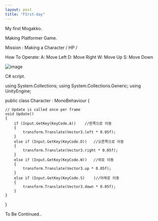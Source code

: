 ```yaml
---
layout: post
title: "FIrst-day"
---
```


My first Mogakko.

Making Platformer Game.

Mission : Making a Character / HP / 

How To Operate:
A: Move Left
D: Move Right
W: Move Up
S: Move Down


![image](https://user-images.githubusercontent.com/78609676/124773081-9216c480-df77-11eb-8dd5-b7188031db46.png)










C# script.

using System.Collections;
using System.Collections.Generic;
using UnityEngine;

public class Character : MonoBehaviour
{

    // Update is called once per frame
    void Update()
    {
        if (Input.GetKey(KeyCode.A))    //왼쪽으로 이동
        {
            transform.Translate(Vector3.left * 0.05f);
        }
        else if (Input.GetKey(KeyCode.D))   //오른쪽으로 이동
        {
            transform.Translate(Vector3.right * 0.05f);
        }
        else if (Input.GetKey(KeyCode.W))   //위로 이동
        {
            transform.Translate(Vector3.up * 0.05f);
        }
        else if (Input.GetKey(KeyCode.S)    )//아래로 이동
        {
            transform.Translate(Vector3.down * 0.05f);
        }
    }
    
}


To Be Continued..
